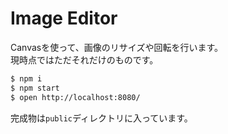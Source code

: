 # Image Editor

Canvasを使って、画像のリサイズや回転を行います。  
現時点ではただそれだけのものです。

```bash
$ npm i
$ npm start
$ open http://localhost:8080/
```

完成物は`public`ディレクトリに入っています。